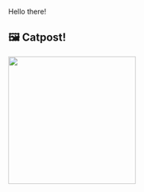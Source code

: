 Hello there!



## 🖼️ Catpost!

<sub>
    <img src="https://cdn2.thecatapi.com/images/2o1.jpg" height="256">
</sub>

